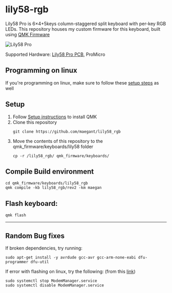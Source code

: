 # lily58-rgb
Lily58 Pro is 6×4+5keys column-staggered split keyboard with per-key RGB LEDs. This repository houses my custom firmware for this keyboard, built using [QMK Firmware](https://docs.qmk.fm/#/)

![Lily58 Pro](https://images.squarespace-cdn.com/content/v1/5a8723cb7131a5121206d464/1584642378983-PNC3BHNUNKM2B33GSUAQ/00000IMG_00000_BURST20200317134541768_COVER.jpg?format=1500w)

Supported Hardware: [Lily58 Pro PCB](https://keyhive.xyz/shop/lily58), ProMicro

## Programming on linux
If you're programming on linux, make sure to follow these [setup steps](https://docs.qmk.fm/#/faq_build?id=frequently-asked-build-questions) as well

## Setup
1. Follow [Setup instructions](https://docs.qmk.fm/#/newbs_getting_started) to install QMK
2. Clone this repository
    ```
    git clone https://github.com/maegant/lily58_rgb
    ```
3. Move the contents of this repository to the qmk_firmware/keyboards/lily58 folder
    ```
    cp -r /lily58_rgb/ qmk_firmware/keyboards/
    ```

## Compile Build environment
```
cd qmk_firmware/keyboards/lily58_rgb
qmk compile -kb lily58_rgb/rev2 -km maegan
```
## Flash keyboard:
```
qmk flash
```

___
## Random Bug fixes
If broken dependencies, try running:
```
sudo apt-get install -y avrdude gcc-avr gcc-arm-none-eabi dfu-programmer dfu-util
```

If error with flashing on linux, try the following: (from this [link](https://arduino.stackexchange.com/questions/61359/avrdude-error-butterfly-programmer-uses-avr-write-page-but-does-not-provide))
```
sudo systemctl stop ModemManager.service
sudo systemctl disable ModemManager.service
```